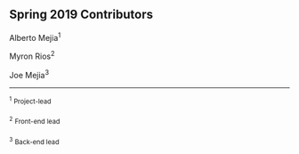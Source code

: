 ## Spring 2019 Contributors 
Alberto Mejia<sup>1</sup>

Myron Rios<sup>2</sup>

Joe Mejia<sup>3</sup>
___
<sup><sup>1</sup></sup> <sup>Project-lead</sup>

<sup><sup>2</sup></sup> <sup>Front-end lead</sup>

<sup><sup>3</sup></sup> <sup>Back-end lead</sup>
